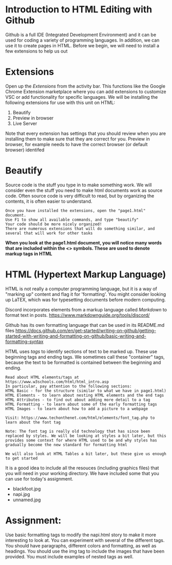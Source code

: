 # Introduction to HTML Editing with Github

Github is a full IDE (Integrated Development Environment) and it can be used for coding a variety of programming languages.  In addition, we can use it to create pages in HTML.  Before we begin, we will need to install a few extensions to help us out

# Extensions
Open up the *Extensions* from the activity bar. This functions like the Google Chrome Extension marketplace where you can add extensions to customize VSC or add functionality for specific languages.
We will be installing the following extensions for use with this unit on HTML:
1. Beautify
2. Preview in browser
3. Live Server

Note that every extension has settings that you should review when you are installing them to make sure that they are correct for you.  Preview in browser, for example needs to have the correct browser (or default browser) identifed

# Beautify
Source code is the stuff you type in to make something work.  We will consider even the stuff you need to make html documents work as source code.  Often source code is very difficult to read, but by organizing the contents, it is often easier to understand.

```
Once you have installed the extensions, open the "page1.html" document.
Use F1 to show all available commands, and type "beautify"
Your code should be more nicely organized!
There are numerous extensions that will do something similar, and several that will work for other tasks
```
 **When you look at the page1.html document, you will notice many words that are included within the <> symbols.  These are used to denote markup tags in HTML**

# HTML (Hypertext Markup Language)
HTML is not really a computer programming language, but it is a way of "marking up" content and flag it for 'formatting'. You might consider looking up LaTEX, which was for typesetting documents before modern computing.

Discord incorporates elements from a markup language called *Markdown* to format text in posts.
https://www.markdownguide.org/tools/discord/

Github has its own formatting language that can be used in its README.md files
https://docs.github.com/en/get-started/writing-on-github/getting-started-with-writing-and-formatting-on-github/basic-writing-and-formatting-syntax


 HTML uses *tags* to identify sections of text to be marked up.  These use beginning tags and ending tags.  We sometimes call these "container" tags, because the text to be formatted is contained between the beginning and ending.

 ```
 Read about HTML elements/tags at https://www.w3schools.com/html/html_intro.asp
 In particular, pay attention to the following sections:
 HTML Basic - for the structure (similar to what we have in page1.html)
 HTML Elements - to learn about nesting HTML elements and the end tags
 HTML Attributes - to find out about adding more detail to a tag
 HTML Formatting - to learn about some of the early formatting tags
 HTML Images - to learn about how to add a picture to a webpage
 
 Visit: https://www.techonthenet.com/html/elements/font_tag.php to learn about the font tag

 Note: The font tag is really old technology that has since been replaced by styles. We will be looking at styles a bit later, but this provides some context for where HTML used to be and why styles has gradually become the new standard for formatting html

 We will also look at HTML Tables a bit later, but these give us enough to get started
 ```

It is a good idea to include all the resouces (including graphics files) that you will need in your working directory.  We have included some that you can use for today's assignment.
* blackfoot.jpg
* napi.jpg
* unnamed.jpg

# Assignment:
Use basic formatting tags to modify the napi.html story to make it more interesting to look at.  You can experiment with several of the different tags.
You should have paragraphs, different colors and formatting, as well as headings.  You should use the img tag to include the images that have been provided.
You must include examples of nested tags as well.

